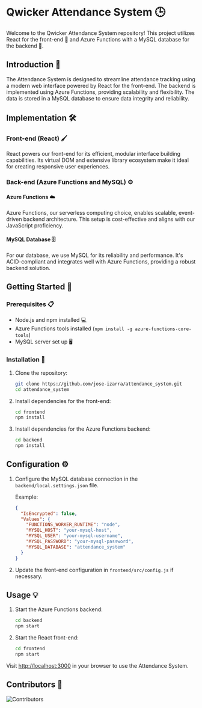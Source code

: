 # Qwicker Attendance System 🕒

Welcome to the Qwicker Attendance System repository! This project utilizes React for the front-end 🎨 and Azure Functions with a MySQL database for the backend 💾.

## Introduction 🌟
The Attendance System is designed to streamline attendance tracking using a modern web interface powered by React for the front-end. The backend is implemented using Azure Functions, providing scalability and flexibility. The data is stored in a MySQL database to ensure data integrity and reliability.

## Implementation 🛠️

### Front-end (React) 🖌️
React powers our front-end for its efficient, modular interface building capabilities. Its virtual DOM and extensive library ecosystem make it ideal for creating responsive user experiences.

### Back-end (Azure Functions and MySQL) ⚙️
#### Azure Functions ☁️
Azure Functions, our serverless computing choice, enables scalable, event-driven backend architecture. This setup is cost-effective and aligns with our JavaScript proficiency.

#### MySQL Database 🗄️
For our database, we use MySQL for its reliability and performance. It's ACID-compliant and integrates well with Azure Functions, providing a robust backend solution.

## Getting Started 🚀

### Prerequisites 📋
- Node.js and npm installed 💻
- Azure Functions tools installed (`npm install -g azure-functions-core-tools`)
- MySQL server set up 🖥️

### Installation 🔧
1. Clone the repository:
   ```bash
   git clone https://github.com/jose-izarra/attendance_system.git
   cd attendance_system
   ```

2. Install dependencies for the front-end:
   ```bash
   cd frontend
   npm install
   ```

3. Install dependencies for the Azure Functions backend:
   ```bash
   cd backend
   npm install
   ```

## Configuration ⚙️
1. Configure the MySQL database connection in the `backend/local.settings.json` file.

   Example:
   ```json
   {
     "IsEncrypted": false,
     "Values": {
       "FUNCTIONS_WORKER_RUNTIME": "node",
       "MYSQL_HOST": "your-mysql-host",
       "MYSQL_USER": "your-mysql-username",
       "MYSQL_PASSWORD": "your-mysql-password",
       "MYSQL_DATABASE": "attendance_system"
     }
   }
   ```

2. Update the front-end configuration in `frontend/src/config.js` if necessary.

## Usage 💡
1. Start the Azure Functions backend:
   ```bash
   cd backend
   npm start
   ```

2. Start the React front-end:
   ```bash
   cd frontend
   npm start
   ```

Visit [http://localhost:3000](http://localhost:3000) in your browser to use the Attendance System.

## Contributors 👥
![Contributors](https://contrib.rocks/image?repo=jose-izarra/attendance_system)

